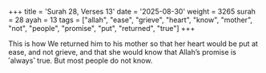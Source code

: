 +++
title = 'Surah 28, Verses 13'
date = '2025-08-30'
weight = 3265
surah = 28
ayah = 13
tags = ["allah", "ease", "grieve", "heart", "know", "mother", "not", "people", "promise", "put", "returned", "true"]
+++

This is how We returned him to his mother so that her heart would be put at ease, and not grieve, and that she would know that Allah’s promise is ˹always˺ true. But most people do not know.